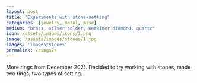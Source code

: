 ```yaml
---
layout: post
title: "Experiments with stone-setting"
categories: [jewelry, metal, misc]
medium: "brass, silver solder, Herkimer diamond, quartz"
icon: /assets/images/icons/1.png
image: /assets/images/stones/1.jpg
images: 'images/stones'
permalink: /rings2/
---
```

More rings from December 2021. Decided to try working with stones, made two rings, two types of setting.